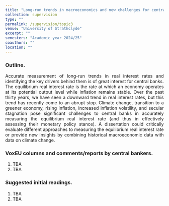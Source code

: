 ```yaml
---
title: "Long-run trends in macroeconomics and new challenges for central banks"
collection: supervision
type: ""
permalink: /supervision/topic3
venue: "University of Strathclyde"
excerpt: ""
semesters: "Academic year 2024/25"
coauthors: ""
location: ""
---
```


### Outline.
<p align="justify"> Accurate measurement of long-run trends in real interest rates and identifying the key drivers behind them is of great interest for central banks. The equilibrium real interest rate is the rate at which an economy operates at its potential output level while inflation remains stable. Over the past thirty years, we have seen a downward trend in real interest rates, but this trend has recently come to an abrupt stop. Climate change, transition to a greener economy, rising inflation, increased inflation volatility, and secular stagnation pose significant challenges to central banks in accurately measuring the equilibrium real interest rate (and thus in effectively assessing their monetary policy stance). A dissertation could critically evaluate different approaches to measuring the equilibrium real interest rate or provide new insights by combining historical macroeconomic data with data on climate change.
</p>


### VoxEU columns and comments/reports by central bankers.
1. TBA
2. TBA

### Suggested initial readings.
1. TBA
2. TBA

